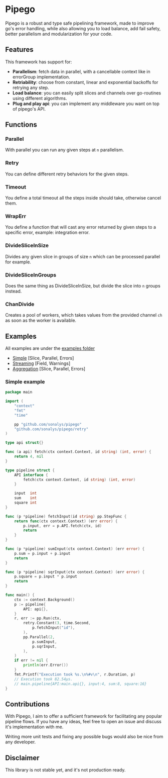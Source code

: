 # Pipego

Pipego is a robust and type safe pipelining framework, made to improve go's error handling, while also allowing you to load balance, add fail safety, better parallelism and modularization for your code.

## Features

This framework has support for:

- **Parallelism**: fetch data in parallel, with a cancellable context like in errorGroup implementation.
- **Retriability**: choose from constant, linear and exponential backoffs for retrying any step.
- **Load balance**: you can easily split slices and channels over go-routines using different algorithms.
- **Plug and play api**: you can implement any middleware you want on top of pipego's API.

## Functions

### Parallel

With parallel you can run any given steps at `n` parallelism.

### Retry

You can define different retry behaviors for the given steps.

### Timeout

You define a total timeout all the steps inside should take, otherwise cancel them.

### WrapErr

You define a function that will cast any error returned by given steps to a specific error, example: integration error.

### DivideSliceInSize

Divides any given slice in groups of size `n` which can be processed parallel for example.

### DivideSliceInGroups

Does the same thing as DivideSliceInSize, but divide the slice into `n` groups instead.

### ChanDivide

Creates a pool of workers, which takes values from the provided channel `ch` as soon as the worker is available.

## Examples

All examples are under the [examples folder](./examples/)

- [Simple](./examples/simple/main.go) [Slice, Parallel, Errors]
- [Streaming](./examples/streaming/main.go) [Field, Warnings]
- [Aggregation](./examples/aggregation/main.go) [Slice, Parallel, Errors]

### Simple example

```go
package main

import (
	"context"
	"fmt"
	"time"

	pp "github.com/sonalys/pipego"
	"github.com/sonalys/pipego/retry"
)

type api struct{}

func (a api) fetch(ctx context.Context, id string) (int, error) {
	return 4, nil
}

type pipeline struct {
	API interface {
		fetch(ctx context.Context, id string) (int, error)
	}

	input  int
	sum    int
	square int
}

func (p *pipeline) fetchInput(id string) pp.StepFunc {
	return func(ctx context.Context) (err error) {
		p.input, err = p.API.fetch(ctx, id)
		return
	}
}

func (p *pipeline) sumInput(ctx context.Context) (err error) {
	p.sum = p.input + p.input
	return
}

func (p *pipeline) sqrInput(ctx context.Context) (err error) {
	p.square = p.input * p.input
	return
}

func main() {
	ctx := context.Background()
	p := pipeline{
		API: api{},
	}
	r, err := pp.Run(ctx,
		retry.Constant(3, time.Second,
			p.fetchInput("id"),
		),
		pp.Parallel(2,
			p.sumInput,
			p.sqrInput,
		),
	)
	if err != nil {
		println(err.Error())
	}
	fmt.Printf("Execution took %s.\n%#v\n", r.Duration, p)
	// Execution took 82.54µs.
	// main.pipeline{API:main.api{}, input:4, sum:8, square:16}
}
```

## Contributions

With Pipego, I aim to offer a sufficient framework for facilitating any popular pipeline flows.
If you have any ideas, feel free to open an issue
and discuss it's implementation with me.

Writing more unit tests and fixing any possible bugs would also be nice from any developer.

## Disclaimer

This library is not stable yet, and it's not production ready.
